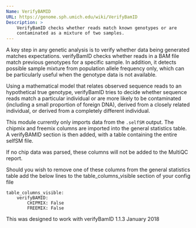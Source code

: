 ```yaml
---
Name: VerifyBAMID
URL: https://genome.sph.umich.edu/wiki/VerifyBamID
Description: >
    VerifyBamID checks whether reads match known genotypes or are
    contaminated as a mixture of two samples.
---
```

A key step in any genetic analysis is to verify whether data being generated matches expectations. verifyBamID checks whether reads in a BAM file match previous genotypes for a specific sample. In addition, it detects possible sample mixture from population allele frequency only, which can be particularly useful when the genotype data is not available.

Using a mathematical model that relates observed sequence reads to an hypothetical true genotype, verifyBamID tries to decide whether sequence reads match a particular individual or are more likely to be contaminated (including a small proportion of foreign DNA), derived from a closely related individual, or derived from a completely different individual.

This module currently only imports data from the `.selfSM` output.
The chipmix and freemix columns are imported into the general statistics table.
A verifyBAMID section is then added, with a table containing the entire selfSM file.

If no chip data was parsed, these columns will not be added to the MultiQC report.

Should you wish to remove one of these columns from the general statistics table add the below lines to the table_columns_visible section of your config file

    table_columns_visible:
        verifyBAMID:
            CHIPMIX: False
            FREEMIX: False



This was designed to work with verifyBamID 1.1.3 January 2018
